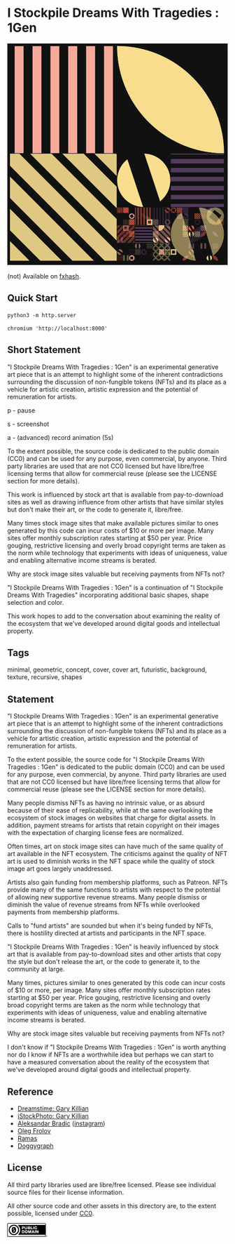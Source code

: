 I Stockpile Dreams With Tragedies : 1Gen
===

[![sample image](../img/stockpile-dream-tragedies_1.png)](https://github.com/abetusk/iao/tree/main/i-stockpile-dreams-with-tragedies_1gen)

(not) Available on [fxhash](https://www.fxhash.xyz/generative/slug/i-stockpile-dreams-with-tragedies-1gen).

Quick Start
---

```
python3 -m http.server
```

```
chromium 'http://localhost:8000'
```

Short Statement
---

"I Stockpile Dreams With Tragedies : 1Gen" is an experimental generative art piece that is an attempt to highlight some of the inherent contradictions surrounding the discussion of non-fungible tokens (NFTs) and its place as a vehicle for artistic creation, artistic expression and the potential of remuneration for artists.

p - pause

s - screenshot

a - (advanced) record animation (5s)

To the extent possible, the source code is dedicated to the public domain (CC0) and can be used for any purpose, even commercial, by anyone. Third party libraries are used that are not CC0 licensed but have libre/free licensing terms that allow for commercial reuse (please see the LICENSE section for more details).

This work is influenced by stock art that is available from pay-to-download sites as well as drawing influence from other artists that have similar styles but don't make their art, or the code to generate it, libre/free.

Many times stock image sites that make available pictures similar to ones generated by this code can incur costs of $10 or more per image. Many sites offer monthly subscription rates starting at $50 per year. Price gouging, restrictive licensing and overly broad copyright terms are taken as the norm while technology that experiments with ideas of uniqueness, value and enabling alternative income streams is berated.

Why are stock image sites valuable but receiving payments from NFTs not?

"I Stockpile Dreams With Tragedies : 1Gen" is a continuation of "I Stockpile Dreams With Tragedies" incorporating additional basic shapes, shape selection and color.

This work hopes to add to the conversation about examining the reality of the ecosystem that we've developed around digital goods and intellectual property.

Tags
---

minimal, geometric, concept, cover, cover art, futuristic, background, texture, recursive, shapes

Statement
---

"I Stockpile Dreams With Tragedies : 1Gen"
is an experimental generative art piece
that is an attempt to highlight
some of the inherent contradictions
surrounding the discussion of non-fungible
tokens (NFTs) and its place as a vehicle
for artistic creation, artistic expression
and the potential of remuneration for artists.

To the extent possible,
the source code for
"I Stockpile Dreams With Tragedies : 1Gen"
is dedicated to the public domain (CC0)
and can be used for any purpose, even commercial,
by anyone.
Third party libraries are used that are not CC0
licensed but have libre/free licensing terms
that allow for commercial reuse (please see
the LICENSE section for more details).

Many people dismiss NFTs as having no intrinsic
value, or as absurd because of their ease of
replicability, while at the same overlooking the
ecosystem of stock images on websites that
charge for digital assets.
In addition, payment streams for artists that retain
copyright on their images with the
expectation of charging license fees are
normalized.

Often times, art on stock image sites
can have much of the same quality of art
available in the NFT ecosystem.
The criticisms against the quality of NFT
art is used to diminish works in the NFT space while
the quality of stock image art goes largely
unaddressed.

Artists also gain funding from membership
platforms, such as Patreon.
NFTs provide many of the same functions
to artists with respect to the potential
of allowing new supportive revenue streams.
Many people dismiss or diminish the value
of revenue streams from NFTs while
overlooked payments from membership platforms.

Calls to "fund artists" are sounded but
when it's being funded by NFTs, there is hostility
directed at artists and participants in the NFT
space.

"I Stockpile Dreams With Tragedies : 1Gen" is heavily
influenced by stock art that is available from
pay-to-download sites and other artists
that copy the style but don't release the
art, or the code to generate it, to the community
at large.

Many times, pictures similar to
ones generated by this code can incur costs of $10
or more, per image.
Many sites offer monthly subscription rates starting
at $50 per year.
Price gouging, restrictive licensing and overly
broad copyright terms are taken as the norm
while technology that experiments with ideas
of uniqueness, value and enabling alternative
income streams is berated.

Why are stock image sites valuable but receiving payments
from NFTs not?

I don't know if "I Stockpile Dreams With Tragedies : 1Gen"
is worth anything nor do I know if NFTs are
a worthwhile idea but perhaps we can start
to have a measured conversation about
the reality of the ecosystem that we've developed
around digital goods and intellectual property.

Reference
---

* [Dreamstime: Gary Killian](https://www.dreamstime.com/stock-illustration-vector-minimal-covers-procedural-design-futuristic-minimalistic-layout-conceptual-generative-background-journal-vector-minimal-image99452072)
* [iStockPhoto: Gary Killian](https://www.istockphoto.com/vector/vector-minimal-covers-procedural-design-futuristic-minimalistic-layout-conceptual-gm954662046-260653001)
* [Aleksandar Bradic](https://ello.co/randomwalks) ([instagram](https://www.instagram.com/alek/))
* [Oleg Frolov](https://dribbble.com/Volorf/projects/1009403-Posters)
* [Ramas](https://www.vectorstock.com/royalty-free-vector/geometric-minimalistic-color-composition-template-vector-32113178)
* [Doggygraph](https://www.vectorstock.com/royalty-free-vector/modern-geometric-abstract-background-vector-40198839)


License
---

All third party libraries used are libre/free licensed.
Please see individual source files for their license information.

All other source code and other assets in this directory are, to the extent possible, licensed
under [CC0](https://creativecommons.org/publicdomain/zero/1.0/).

![CC0](../img/cc0_88x31.png).
